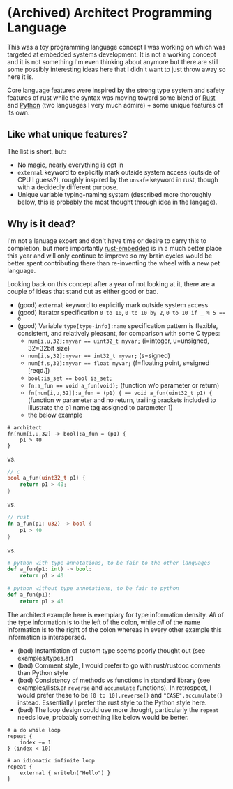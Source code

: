 # (Archived) Architect Programming Language

This was a toy programming language concept I was working on which was targeted
at embedded systems development. It is not a working concept and it is not
something I'm even thinking about anymore but there are still some possibly
interesting ideas here that I didn't want to just throw away so here it is.

Core language features were inspired by the strong type system and safety
features of rust while the syntax was moving toward some blend of
[Rust][rust-lang] and [Python][python-lang] (two languages I very much admire) +
some unique features of its own.

## Like what unique features?

The list is short, but:

- No magic, nearly everything is opt in 
- `external` keyword to explicitly mark outside system access (outside of CPU I
   guess?), roughly inspired by the `unsafe` keyword in rust, though with a
   decidedly different purpose.
- Unique variable typing-naming system (described more thoroughly below, this
  is probably the most thought through idea in the langage).

## Why is it dead?

I'm not a lanuage expert and don't have time or desire to carry this to
completion, but more importantly [rust-embedded][rust-embedded] is in a much
better place this year and will only continue to improve so my brain cycles
would be better spent contributing there than re-inventing the wheel with a new
pet language.

Looking back on this concept after a year of not looking at it, there are a
couple of ideas that stand out as either good or bad.

- (good) `external` keyword to explicitly mark outside system access
- (good) Iterator specification `0 to 10`, `0 to 10 by 2`, `0 to 10 if _ % 5 == 0`
- (good) Variable `type[type-info]:name` specification pattern is flexible, consistent, and
         relatively pleasant, for comparison with some C types:
    - `num[i,u,32]:myvar == uint32_t myvar;` (i=integer, u=unsigned, 32=32bit size)
    - `num[i,s,32]:myvar == int32_t myvar;` (s=signed)
    - `num[f,s,32]:myvar == float myvar;` (f=floating point, s=signed [reqd.])
    - `bool:is_set == bool is_set;`
    - `fn:a_fun == void a_fun(void);` (function w/o parameter or return)
    - `fn[num[i,u,32]]:a_fun = (p1) { == void a_fun(uint32_t p1) {` (function w parameter and no return, trailing brackets included to illustrate the p1 name tag assigned to parameter 1)
    - the below example

```
# architect
fn[num[i,u,32] -> bool]:a_fun = (p1) {
    p1 > 40  
}
```

vs.

```c
// c
bool a_fun(uint32_t p1) {
    return p1 > 40;
}
```

vs.

```rust
// rust
fn a_fun(p1: u32) -> bool {
    p1 > 40
}
```

vs.

```python
# python with type annotations, to be fair to the other languages
def a_fun(p1: int) -> bool:
    return p1 > 40

# python without type annotations, to be fair to python
def a_fun(p1):
    return p1 > 40
```

The architect example here is exemplary for type information density. *All* of
the type information is to the left of the colon, while *all* of the name
information is to the right of the colon whereas in every other example this
information is interspersed.

- (bad) Instantiation of custom type seems poorly thought out (see examples/types.ar)
- (bad) Comment style, I would prefer to go with rust/rustdoc comments than Python style
- (bad) Consistency of methods vs functions in standard library (see
        examples/lists.ar `reverse` and `accumulate` functions). In retrospect,
        I would prefer these to be `[0 to 10].reverse()` and
        `"CASE".accumulate()` instead. Essentially I prefer the rust style to
        the Python style here.
- (bad) The loop design could use more thought, particularly the `repeat` needs
        love, probably something like below would be better.

```
# a do while loop
repeat {
    index += 1
} (index < 10)

# an idiomatic infinite loop
repeat {
    external { writeln("Hello") }
}
```

[rust-lang]: https://www.rust-lang.org/en-US/
[rust-embedded]: https://beta.rust-lang.org/what/embedded
[python-lang]: https://www.python.org/

